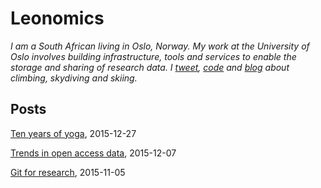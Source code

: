 
# Leonomics

_I am a South African living in Oslo, Norway. My work at the University of Oslo involves building infrastructure, tools and services to enable the storage and sharing of research data. I [tweet](https://twitter.com/lcdutoit), [code](https://github.com/leondutoit) and [blog](http://our-energie.blogspot.no/) about climbing, skydiving and skiing._

## Posts

[Ten years of yoga](http://leonomics.com/ten-years-of-yoga.html), 2015-12-27

[Trends in open access data](http://leonomics.com/trends-in-open-data.html), 2015-12-07 

[Git for research](http://leonomics.com/git-for-research.html), 2015-11-05

